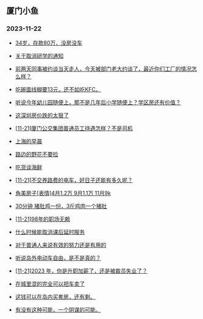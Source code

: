 ## 厦门小鱼 
### 2023-11-22

+ [34岁，存款80万，没房没车](http://bbs.xmfish.com/read-htm-tid-18108955.html)

+ [关于取消研学的通知](http://bbs.xmfish.com/read-htm-tid-18108988.html)

+ [前两天同事被约谈当天走人，今天被部门老大约谈了，最近你们工厂的情况怎么样？](http://bbs.xmfish.com/read-htm-tid-18109059.html)

+ [吃碗面线糊要13元，还不如吃KFC。](http://bbs.xmfish.com/read-htm-tid-18108965.html)

+ [听说今年幼儿园随便上，那不是几年后小学随便上？学区房还有价值？](http://bbs.xmfish.com/read-htm-tid-18108984.html)

+ [这深圳房价跌的太狠了](http://bbs.xmfish.com/read-htm-tid-18109204.html)

+ [[11-21]厦门公交集团普通员工待遇怎样？不是司机](http://bbs.xmfish.com/read-htm-tid-18108980.html)

+ [上海的早晨](http://bbs.xmfish.com/read-htm-tid-18108962.html)

+ [路边的野花不要捡](http://bbs.xmfish.com/read-htm-tid-18109227.html)

+ [吃货谈海鲜](http://bbs.xmfish.com/read-htm-tid-18109168.html)

+ [[11-21]不交养路费的电车，好日子还能有多久呢？](http://bbs.xmfish.com/read-htm-tid-18109067.html)

+ [角美房子[表情]4月1.2万  9月1.1万 11月9k](http://bbs.xmfish.com/read-htm-tid-18109301.html)

+ [30分钟 猪肚鸡一份，3斤鸡肉一个猪肚](http://bbs.xmfish.com/read-htm-tid-18109199.html)

+ [[11-21]98年的职场无赖](http://bbs.xmfish.com/read-htm-tid-18109087.html)

+ [什么时候能取消课后延时服务](http://bbs.xmfish.com/read-htm-tid-18109284.html)

+ [对于普通人来说有效的努力还是有用的](http://bbs.xmfish.com/read-htm-tid-18109216.html)

+ [听说岛外电动车自由，是不是真的？](http://bbs.xmfish.com/read-htm-tid-18109174.html)

+ [[11-21]2023 年，你是升职加薪了，还是被裁员失业了？](http://bbs.xmfish.com/read-htm-tid-18109327.html)

+ [在城里混的完全可以把车卖了](http://bbs.xmfish.com/read-htm-tid-18109377.html)

+ [这钱可以在岛内买套房，还有剩。](http://bbs.xmfish.com/read-htm-tid-18109430.html)

+ [有没有这种可能，一个阴谋的可能。](http://bbs.xmfish.com/read-htm-tid-18109444.html)

